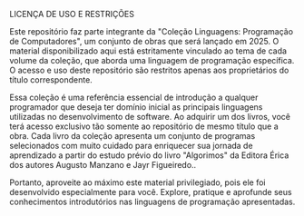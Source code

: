 LICENÇA DE USO E RESTRIÇÕES

Este repositório faz parte integrante da "Coleção Linguagens: Programação de Computadores", um conjunto de obras que será lançado em 2025. O material disponibilizado aqui está estritamente vinculado ao tema de cada volume da coleção, que aborda uma linguagem de programação específica. O acesso e uso deste repositório são restritos apenas aos proprietários do título correspondente.

Essa coleção é uma referência essencial de introdução a qualquer programador que deseja ter domínio inicial as principais linguagens utilizadas no desenvolvimento de software. Ao adquirir um dos livros, você terá acesso exclusivo tão somente ao repositório de mesmo título que a obra.  Cada livro da coleção apresenta um conjunto de programas selecionados com muito cuidado para enriquecer sua jornada de aprendizado a partir do estudo prévio do livro "Algorimos" da Editora Érica dos autores Augusto Manzano e Jayr Figueiredo..

Portanto, aproveite ao máximo este material privilegiado, pois ele foi desenvolvido especialmente para você. Explore, pratique e aprofunde seus conhecimentos introdutórios nas linguagens de programação apresentadas.
